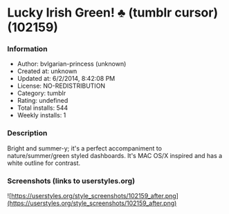 # Lucky Irish Green! ♣ (tumblr cursor) (102159)

### Information
- Author: bvlgarian-princess (unknown)
- Created at: unknown
- Updated at: 6/2/2014, 8:42:08 PM
- License: NO-REDISTRIBUTION
- Category: tumblr
- Rating: undefined
- Total installs: 544
- Weekly installs: 1


### Description
Bright and summer-y; it's a perfect accompaniment to nature/summer/green styled dashboards.
It's MAC OS/X inspired and has a white outline for contrast.


### Screenshots (links to userstyles.org)
![https://userstyles.org/style_screenshots/102159_after.png](https://userstyles.org/style_screenshots/102159_after.png)


